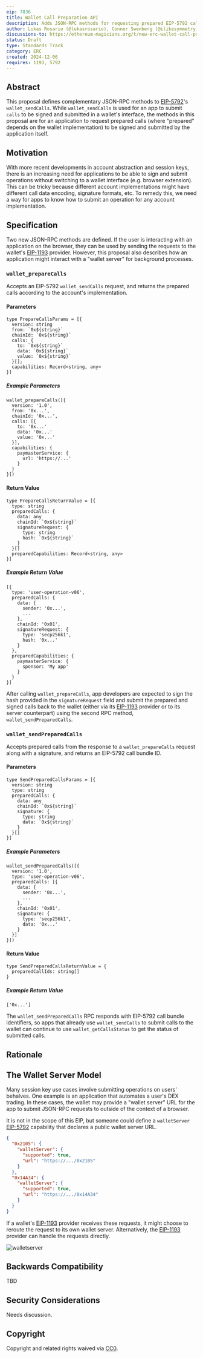 ```yaml
---
eip: 7836
title: Wallet Call Preparation API
description: Adds JSON-RPC methods for requesting prepared EIP-5792 calls.
author: Lukas Rosario (@lukasrosario), Conner Swenberg (@ilikesymmetry), Adam Hodges (@ajhodges), Paaras Bhandari (@paarasbhandari)
discussions-to: https://ethereum-magicians.org/t/new-erc-wallet-call-preparation-api/22456
status: Draft
type: Standards Track
category: ERC
created: 2024-12-06
requires: 1193, 5792
---
```


## Abstract

This proposal defines complementary JSON-RPC methods to [EIP-5792](./eip-5792.md)'s `wallet_sendCalls`. While `wallet_sendCalls` is used for an app to submit `calls` to be signed and submitted in a wallet's interface, the methods in this proposal are for an application to request prepared calls (where "prepared" depends on the wallet implementation) to be signed and submitted by the application itself.

## Motivation

With more recent developments in account abstraction and session keys, there is an increasing need for applications to be able to sign and submit operations without switching to a wallet interface (e.g. browser extension). This can be tricky because different account implementations might have different call data encoding, signature formats, etc. To remedy this, we need a way for apps to know how to submit an operation for any account implementation.

## Specification

Two new JSON-RPC methods are defined. If the user is interacting with an application on the browser, they can be used by sending the requests to the wallet's [EIP-1193](./eip-1193.md) provider. However, this proposal also describes how an application might interact with a "wallet server" for background processes.

### `wallet_prepareCalls`

Accepts an EIP-5792 `wallet_sendCalls` request, and returns the prepared calls according to the account's implementation.

#### Parameters

```typescript!
type PrepareCallsParams = [{
  version: string
  from: `0x${string}`
  chainId: `0x${string}`
  calls: {
    to: `0x${string}`
    data: `0x${string}`
    value: `0x${string}`
  }[];
  capabilities: Record<string, any>
}]
```

##### Example Parameters

```typescript!
wallet_prepareCalls([{
  version: '1.0',
  from: '0x...',
  chainId: '0x...',
  calls: [{
    to: '0x...'
    data: '0x...'
    value: '0x...'
  }],
  capabilities: {
    paymasterService: {
      url: 'https://...'
    }
  }
}])
```

#### Return Value

```typescript!
type PrepareCallsReturnValue = [{
  type: string
  preparedCalls: {
    data: any
    chainId: `0x${string}`
    signatureRequest: {
      type: string
      hash: `0x${string}`
    }
  }[]
  preparedCapabilities: Record<string, any>
}]
```

##### Example Return Value

```typescript!
[{
  type: 'user-operation-v06',
  preparedCalls: {
    data: {
      sender: '0x...',
      ...
    },
    chainId: '0x01',
    signatureRequest: {
      type: 'secp256k1',
      hash: '0x...'
    }
  },
  preparedCapabilities: {
    paymasterService: {
      sponsor: 'My app'
    }
  }
}]
```

After calling `wallet_prepareCalls`, app developers are expected to sign the hash provided in the `signatureRequest` field and submit the prepared and signed calls back to the wallet (either via its [EIP-1193](./eip-1193.md) provider or to its server counterpart) using the second RPC method, `wallet_sendPreparedCalls`.

### `wallet_sendPreparedCalls`

Accepts prepared calls from the response to a `wallet_prepareCalls` request along with a signature, and returns an EIP-5792 call bundle ID.

#### Parameters

```typescript!
type SendPreparedCallsParams = [{
  version: string
  type: string
  preparedCalls: {
    data: any
    chainId: `0x${string}`
    signature: {
      type: string
      data: `0x${string}`
    }
  }[]
}]
```

##### Example Parameters

```typescript!
wallet_sendPreparedCalls([{
  version: '1.0',
  type: 'user-operation-v06',
  preparedCalls: [{
    data: {
      sender: '0x...',
      ...
    },
    chainId: '0x01',
    signature: {
      type: 'secp256k1',
      data: '0x...'
    }
  }]
}])
```

#### Return Value

```typescript!
type SendPreparedCallsReturnValue = {
  preparedCallIds: string[]
}
```

##### Example Return Value

```typescript!
['0x...']
```

The `wallet_sendPreparedCalls` RPC responds with EIP-5792 call bundle identifiers, so apps that already use `wallet_sendCalls` to submit calls to the wallet can continue to use `wallet_getCallsStatus` to get the status of submitted calls.

## Rationale

## The Wallet Server Model

Many session key use cases involve submitting operations on users' behalves. One example is an application that automates a user's DEX trading. In these cases, the wallet may provide a "wallet server" URL for the app to submit JSON-RPC requests to outside of the context of a browser.

It is not in the scope of this EIP, but someone could define a `walletServer` [EIP-5792](./eip-5792.md) capability that declares a public wallet server URL.

```json
{
  "0x2105": {
    "walletServer": {
      "supported": true,
      "url": "https://.../0x2105"
    }
  },
  "0x14A34": {
    "walletServer": {
      "supported": true,
      "url": "https://.../0x14A34"
    }
  }
}
```

If a wallet's [EIP-1193](./eip-1193.md) provider receives these requests, it might choose to reroute the request to its own wallet server. Alternatively, the [EIP-1193](./eip-1193.md) provider can handle the requests directly.

![walletserver](../assets/erc-7836/0.svg)

## Backwards Compatibility

TBD

## Security Considerations

Needs discussion.

## Copyright

Copyright and related rights waived via [CC0](../LICENSE.md).
